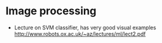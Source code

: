 # Image processing 

- Lecture on SVM classifier, has very good visual examples
http://www.robots.ox.ac.uk/~az/lectures/ml/lect2.pdf

